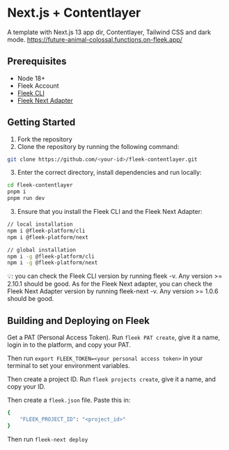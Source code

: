 # Next.js + Contentlayer
A template with Next.js 13 app dir, Contentlayer, Tailwind CSS and dark mode.
https://future-animal-colossal.functions.on-fleek.app/

## Prerequisites 
- Node 18+
- Fleek Account
- [Fleek CLI](https://www.npmjs.com/package/@fleek-platform/cli)
- [Fleek Next Adapter](https://www.npmjs.com/package/@fleek-platform/next)

## Getting Started
1. Fork the repository
2. Clone the repository by running the following command:
```bash
git clone https://github.com/<your-id>/fleek-contentlayer.git
```
3. Enter the correct directory, install dependencies and run locally:
```bash
cd fleek-contentlayer
pnpm i
pnpm run dev
```
3. Ensure that you install the Fleek CLI and the Fleek Next Adapter:
```bash
// local installation
npm i @fleek-platform/cli
npm i @fleek-platform/next

// global installation
npm i -g @fleek-platform/cli
npm i -g @fleek-platform/next
```
💡: you can check the Fleek CLI version by running fleek -v. Any version >= 2.10.1 should be good. As for the Fleek Next adapter, you can check the Fleek Next Adapter version by running fleek-next -v. Any version >= 1.0.6 should be good.

## Building and Deploying on Fleek

Get a PAT (Personal Access Token). Run `fleek PAT create`, give it a name, login in to the platform, and copy your PAT.

Then run `export FLEEK_TOKEN=<your personal access token>` in your terminal to set your environment variables.


Then create a project ID. Run `fleek projects create`, give it a name, and copy your ID.

Then create a `fleek.json` file. Paste this in:

```bash
{
    "FLEEK_PROJECT_ID": "<project_id>"
}
```

Then run `fleek-next deploy`
